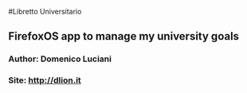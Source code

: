 #Libretto Universitario

## FirefoxOS app to manage my university goals

### Author: Domenico Luciani
### Site: http://dlion.it
